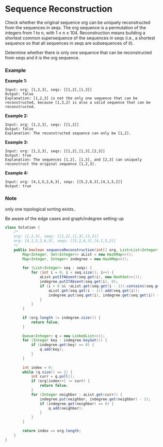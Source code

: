 # Sequence Reconstruction

Check whether the original sequence org can be uniquely reconstructed from the sequences in seqs. The org sequence is a permutation of the integers from 1 to n, with 1 ≤ n ≤ 104. Reconstruction means building a shortest common supersequence of the sequences in seqs \(i.e., a shortest sequence so that all sequences in seqs are subsequences of it\). 

Determine whether there is only one sequence that can be reconstructed from seqs and it is the org sequence.

### Example

**Example 1:**

```
Input: org: [1,2,3], seqs: [[1,2],[1,3]]
Output: false
Explanation: [1,2,3] is not the only one sequence that can be reconstructed, because [1,3,2] is also a valid sequence that can be reconstructed.
```

**Example 2:**

```
Input: org: [1,2,3], seqs: [[1,2]]
Output: false
Explanation: The reconstructed sequence can only be [1,2].
```

**Example 3:**

```
Input: org: [1,2,3], seqs: [[1,2],[1,3],[2,3]]
Output: true
Explanation: The sequences [1,2], [1,3], and [2,3] can uniquely reconstruct the original sequence [1,2,3].
```

**Example 4:**

```
Input: org: [4,1,5,2,6,3], seqs: [[5,2,6,3],[4,1,5,2]]
Output: true
```

### Note

only one topological sorting exists..

Be aware of the edge cases and graph/indegree setting-up  

```java
class Solution {
    /*
    org: [1,2,3], seqs: [[1,2],[1,3],[2,3]]
    org: [4,1,5,2,6,3], seqs: [[5,2,6,3],[4,1,5,2]]
    */
    public boolean sequenceReconstruction(int[] org, List<List<Integer>> seqs) {
        Map<Integer, Set<Integer>> aList = new HashMap<>();
        Map<Integer, Integer> indegree = new HashMap<>();
        
        for (List<Integer> seq : seqs) {
            for (int i = 0; i < seq.size(); i++) {
                aList.putIfAbsent(seq.get(i), new HashSet<>());
                indegree.putIfAbsent(seq.get(i), 0);
                if (i > 0 && !aList.get(seq.get(i - 1)).contains(seq.get(i))) {
                    aList.get(seq.get(i - 1)).add(seq.get(i));
                    indegree.put(seq.get(i), indegree.get(seq.get(i)) + 1);
                }
            }
        }
        
        if (org.length != indegree.size()) {
            return false;
        }
        
        Queue<Integer> q = new LinkedList<>();
        for (Integer key : indegree.keySet()) {
            if (indegree.get(key) == 0) {
                q.add(key);
            }
        }
        
        int index = 0;
        while (q.size() == 1) {
            int curr = q.poll();
            if (org[index++] != curr) {
                return false;
            }
            for (Integer neighbor : aList.get(curr)) {
                indegree.put(neighbor, indegree.get(neighbor) - 1);
                if (indegree.get(neighbor) == 0) {
                    q.add(neighbor);
                }
            }
        }
        
        return index == org.length;
    }
}
```



